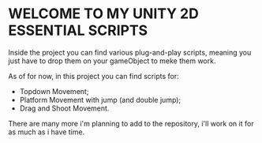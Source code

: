 # WELCOME TO MY UNITY 2D ESSENTIAL SCRIPTS

Inside the project you can find various plug-and-play scripts,
meaning you just have to drop them on your gameObject to meke them work.

As of for now, in this project you can find scripts for:

- Topdown Movement;
- Platform Movement with jump (and double jump);
- Drag and Shoot Movement.

There are many more i'm planning to add to the repository, i'll work on it for as much as i have time.